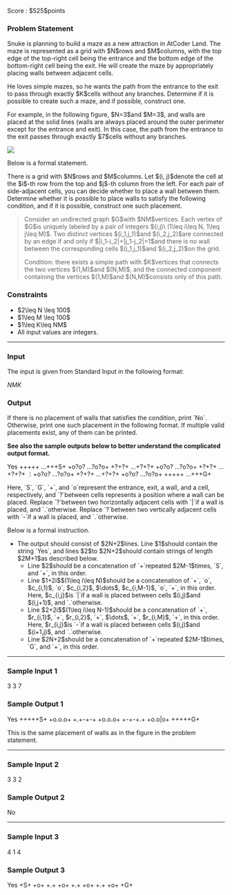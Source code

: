 
<div>

<span>

<span>

<p>
Score : $525$points
</p>

<div>

<section>

### **Problem Statement**

<p>
Snuke is planning to build a maze as a new attraction in AtCoder Land. The maze is represented as a grid with $N$rows and $M$columns, with the top edge of the top-right cell being the entrance and the bottom edge of the bottom-right cell being the exit. He will create the maze by appropriately placing walls between adjacent cells.
</p>

<p>
He loves simple mazes, so he wants the path from the entrance to the exit to pass through exactly $K$cells without any branches. Determine if it is possible to create such a maze, and if possible, construct one.
</p>

<p>
For example, in the following figure, $N=3$and $M=3$, and walls are placed at the solid lines (walls are always placed around the outer perimeter except for the entrance and exit). In this case, the path from the entrance to the exit passes through exactly $7$cells without any branches.
</p>

<p>

<img src="https://img.atcoder.jp/abc358/74c8a9b7121eee699525805e4974b285.png">

</img>

</p>

<p>
Below is a formal statement.
</p>

<p>
There is a grid with $N$rows and $M$columns. Let $(i, j)$denote the cell at the $i$-th row from the top and $j$-th column from the left. For each pair of side-adjacent cells, you can decide whether to place a wall between them. Determine whether it is possible to place walls to satisfy the following condition, and if it is possible, construct one such placement.
</p>

<blockquote>

<p>
Consider an undirected graph $G$with $NM$vertices. Each vertex of $G$is uniquely labeled by a pair of integers $(i,j)\ (1\leq i\leq N, 1\leq j\leq M)$.
Two distinct vertices $(i_1,j_1)$and $(i_2,j_2)$are connected by an edge if and only if $|i_1-i_2|+|j_1-j_2|=1$and there is no wall between the corresponding cells $(i_1,j_1)$and $(i_2,j_2)$on the grid.
</p>

<p>
Condition: there exists a simple path with $K$vertices that connects the two vertices $(1,M)$and $(N,M)$, and the connected component containing the vertices $(1,M)$and $(N,M)$consists only of this path.
</p>

</blockquote>

</section>

</div>

<div>

<section>

### **Constraints**

<ul>

<li>
$2\leq N \leq 100$
</li>

<li>
$1\leq M \leq 100$
</li>

<li>
$1\leq K\leq NM$
</li>

<li>
All input values are integers.
</li>

</ul>

</section>

</div>

---

<div>

<div>

<section>

### **Input**

<p>
The input is given from Standard Input in the following format:
</p>

<div>

$N$$M$$K$
</div>

</section>

</div>

<div>

<section>

### **Output**

<p>
If there is no placement of walls that satisfies the condition, print `No`. Otherwise, print one such placement in the following format. If multiple valid placements exist, any of them can be printed.
</p>

<p>

<strong>
See also the sample outputs below to better understand the complicated output format.
</strong>

</p>

<div>

Yes
+++++ $\dots$+++S+
+o?o? $\dots$?o?o+
+?+?+ $\dots$+?+?+
+o?o? $\dots$?o?o+
+?+?+ $\dots$+?+?+
$\vdots$+o?o? $\dots$?o?o+
+?+?+ $\dots$+?+?+
+o?o? $\dots$?o?o+
+++++ $\dots$+++G+

</div>

<p>
Here, `S`, `G`, `+`, and `o`represent the entrance, exit, a wall, and a cell, respectively, and `?`between cells represents a position where a wall can be placed. Replace `?`between two horizontally adjacent cells with `|`if a wall is placed, and `.`otherwise. Replace `?`between two vertically adjacent cells with `-`if a wall is placed, and `.`otherwise.
</p>

<p>
Below is a formal instruction.
</p>

<ul>

<li>
The output should consist of $2N+2$lines. Line $1$should contain the string `Yes`, and lines $2$to $2N+2$should contain strings of length $2M+1$as described below.
<ul>

<li>
Line $2$should be a concatenation of `+`repeated $2M-1$times, `S`, and `+`, in this order.
</li>

<li>
Line $1+2i$$(1\leq i\leq N)$should be a concatenation of `+`, `o`, $c_{i,1}$, `o`, $c_{i,2}$, $\dots$, $c_{i,M-1}$, `o`, `+`, in this order. Here, $c_{i,j}$is `|`if a wall is placed between cells $(i,j)$and $(i,j+1)$, and `.`otherwise.
</li>

<li>
Line $2+2i$$(1\leq i\leq N-1)$should be a concatenation of `+`, $r_{i,1}$, `+`, $r_{i,2}$, `+`, $\dots$, `+`, $r_{i,M}$, `+`, in this order. Here, $r_{i,j}$is `-`if a wall is placed between cells $(i,j)$and $(i+1,j)$, and `.`otherwise.
</li>

<li>
Line $2N+2$should be a concatenation of `+`repeated $2M-1$times, `G`, and `+`, in this order.
</li>

</ul>

</li>

</ul>

</section>

</div>

</div>

---

<div>

<section>

### **Sample Input 1**

<div>

3 3 7

</div>

</section>

</div>

<div>

<section>

### **Sample Output 1**

<div>

Yes
+++++S+
+o.o.o+
+.+-+-+
+o.o.o+
+-+-+.+
+o.o|o+
+++++G+

</div>

<p>
This is the same placement of walls as in the figure in the problem statement.
</p>

</section>

</div>

---

<div>

<section>

### **Sample Input 2**

<div>

3 3 2

</div>

</section>

</div>

<div>

<section>

### **Sample Output 2**

<div>

No

</div>

</section>

</div>

---

<div>

<section>

### **Sample Input 3**

<div>

4 1 4

</div>

</section>

</div>

<div>

<section>

### **Sample Output 3**

<div>

Yes
+S+
+o+
+.+
+o+
+.+
+o+
+.+
+o+
+G+

</div>

</section>

</div>

</span>

</span>

</div>
